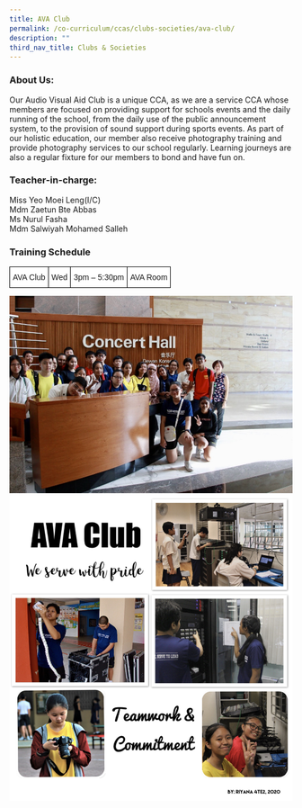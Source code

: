 ```yaml
---
title: AVA Club
permalink: /co-curriculum/ccas/clubs-societies/ava-club/
description: ""
third_nav_title: Clubs & Societies
---
```

### About Us:

Our Audio Visual Aid Club is a unique CCA, as we are a service CCA whose members are focused on providing support for schools events and the daily running of the school, from the daily use of the public announcement system, to the provision of sound support during sports events. As part of our holistic education, our member also receive photography training and provide photography services to our school regularly. Learning journeys are also a regular fixture for our members to bond and have fun on.

### Teacher-in-charge:

Miss Yeo Moei Leng(I/C)  
Mdm Zaetun Bte Abbas  
Ms Nurul Fasha  
Mdm Salwiyah Mohamed Salleh

### Training Schedule

<style type="text/css">
.tg  {border-collapse:collapse;border-spacing:0;}
.tg td{border-color:black;border-style:solid;border-width:1px;font-family:Arial, sans-serif;font-size:14px;
  overflow:hidden;padding:10px 5px;word-break:normal;}
.tg th{border-color:black;border-style:solid;border-width:1px;font-family:Arial, sans-serif;font-size:14px;
  font-weight:normal;overflow:hidden;padding:10px 5px;word-break:normal;}
.tg .tg-zr06{background-color:#FFF;text-align:left;vertical-align:middle}
</style>
<table class="tg">
<thead>
  <tr>
    <td class="tg-zr06">AVA Club</td>
    <td class="tg-zr06">Wed</td>
    <td class="tg-zr06">3pm – 5:30pm</td>
    <td class="tg-zr06">AVA Room</td>
  </tr>
</thead>
</table>

![](/images/AVA-Club-2.jpeg)
![](/images/AVA-Club-4.jpeg)